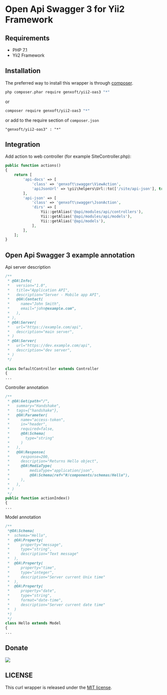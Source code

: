 Open Api Swagger 3 for Yii2 Framework
================

Requirements
------------
 - PHP 7.1
 - Yii2 Framework

Installation
------------

The preferred way to install this wrapper is through [composer](http://getcomposer.org/download/).

```bash
php composer.phar require genxoft/yii2-oas3 "*"
```

or

```bash
composer require genxoft/yii2-oas3 "*"
```

or add to the require section of `composer.json`

```
"genxoft/yii2-oas3" : "*"
```

Integration
-----

Add action to web controller (for example SiteController.php):

```php
public function actions()
{
    return [
        'api-docs' => [
            'class' => 'genxoft\swagger\ViewAction',
            'apiJsonUrl' => \yii\helpers\Url::to(['/site/api-json'], true),
        ],
        'api-json' => [
            'class' => 'genxoft\swagger\JsonAction',
            'dirs' => [
                Yii::getAlias('@api/modules/api/controllers'),
                Yii::getAlias('@api/modules/api/models'),
                Yii::getAlias('@api/models'),
            ],
        ],
    ];
}
```

Open Api Swagger 3 example annotation
-------------------------------------

Api server description

```php
/**
 * @OA\Info(
 *   version="1.0",
 *   title="Application API",
 *   description="Server - Mobile app API",
 *   @OA\Contact(
 *     name="John Smith",
 *     email="john@example.com",
 *   ),
 * ),
 * @OA\Server(
 *   url="https://example.com/api",
 *   description="main server",
 * )
 * @OA\Server(
 *   url="https://dev.example.com/api",
 *   description="dev server",
 * )
 */
 
class DefaultController extends Controller
{
...
```

Controller annotation

```php
/**
 * @OA\Get(path="/",
 *   summary="Handshake",
 *   tags={"handshake"},
 *   @OA\Parameter(
 *     name="access-token",
 *     in="header",
 *     required=false,
 *     @OA\Schema(
 *       type="string"
 *     )
 *   ),
 *   @OA\Response(
 *     response=200,
 *     description="Returns Hello object",
 *     @OA\MediaType(
 *         mediaType="application/json",
 *         @OA\Schema(ref="#/components/schemas/Hello"),
 *     ),
 *   ),
 * )
 */
public function actionIndex()
{
... 
```

Model annotation

```php
/**
 *@OA\Schema(
 *  schema="Hello",
 *  @OA\Property(
 *     property="message",
 *     type="string",
 *     description="Text message"
 *  ),
 *  @OA\Property(
 *     property="time",
 *     type="integer",
 *     description="Server current Unix time"
 *  ),
 *  @OA\Property(
 *     property="date",
 *     type="string",
 *     format="date-time",
 *     description="Server current date time"
 *  )
 *)
 */
class Hello extends Model
{
...
```

## Donate
<a href="https://www.paypal.com/cgi-bin/webscr?cmd=_s-xclick&hosted_button_id=2PURUX2SHUD9E"><img src="https://www.paypalobjects.com/en_US/RU/i/btn/btn_donateCC_LG.gif"></a>

## LICENSE

This curl wrapper is released under the [MIT license](https://github.com/walkor/workerman/blob/master/MIT-LICENSE.txt).